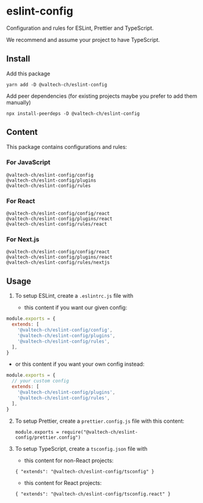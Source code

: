 # eslint-config

Configuration and rules for ESLint, Prettier and TypeScript.

We recommend and assume your project to have TypeScript.

## Install

Add this package

    yarn add -D @valtech-ch/eslint-config

Add peer dependencies (for existing projects maybe you prefer to add them manually)

    npx install-peerdeps -D @valtech-ch/eslint-config

## Content

This package contains configurations and rules:

### For JavaScript

    @valtech-ch/eslint-config/config
    @valtech-ch/eslint-config/plugins
    @valtech-ch/eslint-config/rules

### For React

    @valtech-ch/eslint-config/config/react
    @valtech-ch/eslint-config/plugins/react
    @valtech-ch/eslint-config/rules/react

### For Next.js

    @valtech-ch/eslint-config/config/react
    @valtech-ch/eslint-config/plugins/react
    @valtech-ch/eslint-config/rules/nextjs

## Usage

1. To setup ESLint, create a `.eslintrc.js` file with

   - this content if you want our given config:

```js
module.exports = {
  extends: [
    '@valtech-ch/eslint-config/config',
    '@valtech-ch/eslint-config/plugins',
    '@valtech-ch/eslint-config/rules',
  ],
}
```

- or this content if you want your own config instead:

```js
module.exports = {
  // your custom config
  extends: [
    '@valtech-ch/eslint-config/plugins',
    '@valtech-ch/eslint-config/rules',
  ],
}
```

2. To setup Prettier, create a `prettier.config.js` file with this content:

   `module.exports = require("@valtech-ch/eslint-config/prettier.config")`

3. To setup TypeScript, create a `tsconfig.json` file with

   - this content for non-React projects:

   `{ "extends": "@valtech-ch/eslint-config/tsconfig" }`

   - this content for React projects:

   `{ "extends": "@valtech-ch/eslint-config/tsconfig.react" }`
